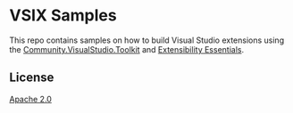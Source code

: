# VSIX Samples

This repo contains samples on how to build Visual Studio extensions using the [Community.VisualStudio.Toolkit](https://github.com/VsixCommunity/Community.VisualStudio.Toolkit) and [Extensibility Essentials](https://marketplace.visualstudio.com/items?itemName=MadsKristensen.ExtensibilityEssentials2019).

## License
[Apache 2.0](LICENSE)
